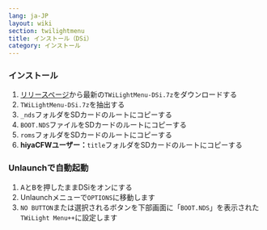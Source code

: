 ```yaml
---
lang: ja-JP
layout: wiki
section: twilightmenu
title: インストール（DSi）
category: インストール
---
```


### インストール
1. [リリースページ](https://github.com/DS-Homebrew/TWiLightMenu/releases)から最新の`TWiLightMenu-DSi.7z`をダウンロードする
1. `TWiLightMenu-DSi.7z`を抽出する
1. `_nds`フォルダをSDカードのルートにコピーする
1. `BOOT.NDS`ファイルをSDカードのルートにコピーする
1. `roms`フォルダをSDカードのルートにコピーする
1. **hiyaCFWユーザー：**`title`フォルダをSDカードのルートにコピーする

### Unlaunchで自動起動
1. <kbd>A</kbd>と<kbd>B</kbd>を押したままDSiをオンにする
1. Unlaunchメニューで`OPTIONS`に移動します
1. `NO BUTTON`または選択されるボタンを下部画面に「`BOOT.NDS`」を表示された`TWiLight Menu++`に設定します
